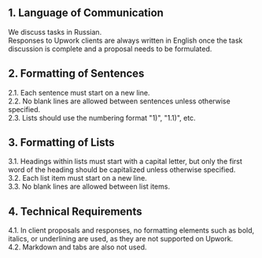<!-- 2024-10-03 Dmitrii Fediuk https://upwork.com/fl/mage2pro
«Document the rules for discussing potential projects of Upwork clients»: https://github.com/dmitrii-fediuk/chatgpt/issues/3 -->

## 1. Language of Communication  
We discuss tasks in Russian.  
Responses to Upwork clients are always written in English once the task discussion is complete and a proposal needs to be formulated.

## 2. Formatting of Sentences  
2.1. Each sentence must start on a new line.  
2.2. No blank lines are allowed between sentences unless otherwise specified.  
2.3. Lists should use the numbering format "1)", "1.1)", etc.

## 3. Formatting of Lists  
3.1. Headings within lists must start with a capital letter, but only the first word of the heading should be capitalized unless otherwise specified.  
3.2. Each list item must start on a new line.  
3.3. No blank lines are allowed between list items.

## 4. Technical Requirements  
4.1. In client proposals and responses, no formatting elements such as bold, italics, or underlining are used, as they are not supported on Upwork.  
4.2. Markdown and tabs are also not used.
